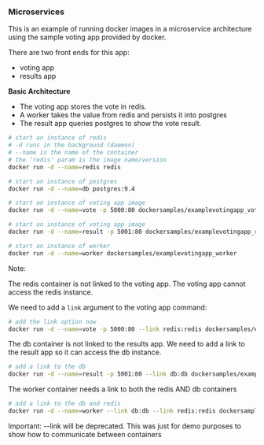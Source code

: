 ### Microservices

This is an example of running docker images in a microservice architecture using the sample voting app provided by docker.

There are two front ends for this app: 
* voting app
* results app

**Basic Architecture**

* The voting app stores the vote in redis.
* A worker takes the value from redis and persists it into postgres
* The result app queries postgres to show the vote result.

```bash
# start an instance of redis
# -d runs in the background (daemon)
# --name is the name of the container
# the 'redis' param is the image name/version
docker run -d --name=redis redis 
```

```bash
# start an instance of postgres
docker run -d --name=db postgres:9.4
```

```bash
# start an instance of voting app image
docker run -d --name=vote -p 5000:80 dockersamples/examplevotingapp_vote:before
```

```bash
# start an instance of voting app image
docker run -d --name=result -p 5001:80 dockersamples/examplevotingapp_result:before
```

```bash
# start an instance of worker
docker run -d --name=worker dockersamples/examplevotingapp_worker
```

Note:

The redis container is not linked to the voting app. The voting app cannot access the redis instance.

We need to add a `link` argument to the voting app command:

```bash
# add the link option now
docker run -d --name=vote -p 5000:80 --link redis:redis dockersamples/examplevotingapp_vote:before
```

The db container is not linked to the results app. We need to add a link to the result app so it can access the db instance.

```bash
# add a link to the db
docker run -d --name=result -p 5001:80 --link db:db dockersamples/examplevotingapp_result:before
```

The worker container needs a link to both the redis AND db containers
```bash
# add a link to the db and redis
docker run -d --name=worker --link db:db --link redis:redis dockersamples/examplevotingapp_worker
```

Important:
--link will be deprecated. This was just for demo purposes to show how to communicate between containers